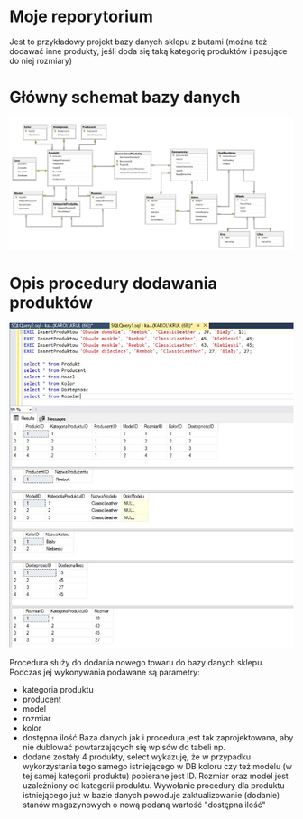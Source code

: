 # Moje reporytorium
Jest to przykładowy projekt bazy danych sklepu z butami (można też dodawać inne produkty, jeśli doda się taką kategorię produktów i pasujące do niej rozmiary)

# Główny schemat bazy danych
![Example Image](schematbazydanych.JPG)

# Opis procedury dodawania produktów

![Example Image](Zdjęcia/dodawanieproduktow.JPG)

Procedura służy do dodania nowego towaru do bazy danych sklepu. Podczas jej wykonywania podawane są parametry:
- kategoria produktu
- producent
- model
- rozmiar
- kolor
- dostępna ilość
Baza danych jak i procedura jest tak zaprojektowana, aby nie dublować powtarzających się wpisów do tabeli np.
- dodane zostały 4 produkty, select wykazuję, że w przypadku wykorzystania tego samego istniejącego w DB koloru czy też modelu (w tej samej kategorii produktu) pobierane jest ID.
Rozmiar oraz model jest uzależniony od kategorii produktu.
Wywołanie procedury dla produktu istniejącego już w bazie danych powoduje zaktualizowanie (dodanie) stanów magazynowych o nową podaną wartość "dostępna ilość"
